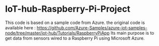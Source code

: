 # IoT-hub-Raspberry-Pi-Project
This code is based on a sample code from Azure. 
the original code is available here : https://github.com/Azure-Samples/azure-iot-samples-node/tree/master/iot-hub/Tutorials/RaspberryPiApp
Its main purpose is to get data from sensors wired to a Raspberry Pi using Microsoft Azure.
